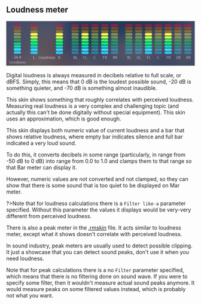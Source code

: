 ## Loudness meter

<img src="docs/examples/resources/loudness.png" title="Loudness" />

Digital loudness is always measured in decibels relative to full scale, or dBFS. Simply, this means that 0 dB is the loudest possible sound, -20 dB is something quieter, and -70 dB is something almost inaudible.

This skin shows something that roughly correlates with perceived loudness. Measuring real loudness is a very complex and challenging topic (and actually this can't be done digitally without special equipment). This skin uses an approximation, which is good enough.

This skin displays both numeric value of current loudness and a bar that shows relative loudness, where empty bar indicates silence and full bar indicated a very loud sound.

To do this, it converts decibels in some range (particularly, in range from -50 dB to 0 dB) into range from 0.0 to 1.0 and clamps them to that range so that Bar meter can display it.

However, numeric values are not converted and not clamped, so they can show that there is some sound that is too quiet to be displayed on Mar meter.

?>Note that for loudness calculations there is a `Filter like-a` parameter specified. Without this parameter the values it displays would be very-very different from perceived loudness.

There is also a peak meter in the [.rmskin]() file. It acts similar to loudness meter, except what it shows doesn't correlate with perceived loudness.

In sound industry, peak meters are usually used to detect possible clipping. It just a showcase that you can detect sound peaks, don't use it when you need loudness.

Note that for peak calculations there is a no `Filter` parameter specified, which means that there is no filtering done on sound wave. If you were to specify some filter, then it wouldn't measure actual sound peaks anymore. It would measure peaks on some filtered values instead, which is probably not what you want.
